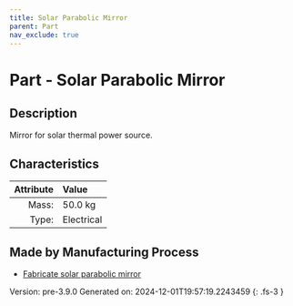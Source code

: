 ```yaml
---
title: Solar Parabolic Mirror
parent: Part
nav_exclude: true
---
```

# Part - Solar Parabolic Mirror

## Description
Mirror for solar thermal power source.

## Characteristics

| Attribute      | Value |
|--------:|:------|
|Mass:|50.0 kg|
|Type:|Electrical|

## Made by Manufacturing Process

- [Fabricate solar parabolic mirror](../process/fabricate-solar-parabolic-mirror.html)



Version: pre-3.9.0 Generated on: 2024-12-01T19:57:19.2243459
{: .fs-3 }

